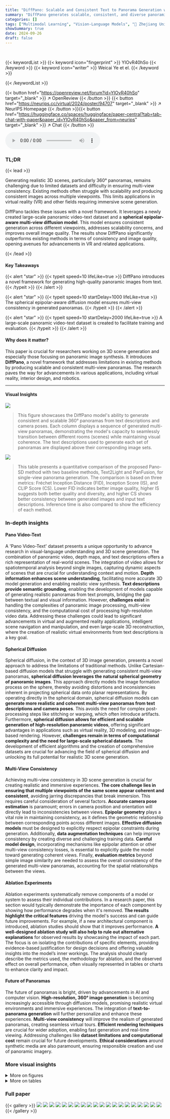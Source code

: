 ```yaml
---
title: "DiffPano: Scalable and Consistent Text to Panorama Generation with Spherical Epipolar-Aware Diffusion"
summary: "DiffPano generates scalable, consistent, and diverse panoramic images from text descriptions and camera poses using a novel spherical epipolar-aware diffusion model."
categories: []
tags: ["Multimodal Learning", "Vision-Language Models", "🏢 Zhejiang University",]
showSummary: true
date: 2024-09-26
draft: false
---
```


<br>

{{< keywordList >}}
{{< keyword icon="fingerprint" >}} YIOvR40hSo {{< /keyword >}}
{{< keyword icon="writer" >}} Weicai Ye et el. {{< /keyword >}}
 
{{< /keywordList >}}

{{< button href="https://openreview.net/forum?id=YIOvR40hSo" target="_blank" >}}
↗ OpenReview
{{< /button >}}
{{< button href="https://neurips.cc/virtual/2024/poster/94707" target="_blank" >}}
↗ NeurIPS Homepage
{{< /button >}}{{< button href="https://huggingface.co/spaces/huggingface/paper-central?tab=tab-chat-with-paper&paper_id=YIOvR40hSo&paper_from=neurips" target="_blank" >}}
↗ Chat
{{< /button >}}



<audio controls>
    <source src="https://ai-paper-reviewer.com/YIOvR40hSo/podcast.wav" type="audio/wav">
    Your browser does not support the audio element.
</audio>


### TL;DR


{{< lead >}}

Generating realistic 3D scenes, particularly 360° panoramas, remains challenging due to limited datasets and difficulty in ensuring multi-view consistency.  Existing methods often struggle with scalability and producing consistent images across multiple viewpoints.  This limits applications in virtual reality (VR) and other fields requiring immersive scene generation.

DiffPano tackles these issues with a novel framework. It leverages a newly created large-scale panoramic video-text dataset and a **spherical epipolar-aware multi-view diffusion model**. This model ensures consistent generation across different viewpoints, addresses scalability concerns, and improves overall image quality.  The results show DiffPano significantly outperforms existing methods in terms of consistency and image quality, opening avenues for advancements in VR and related applications.

{{< /lead >}}


#### Key Takeaways

{{< alert "star" >}}
{{< typeit speed=10 lifeLike=true >}} DiffPano introduces a novel framework for generating high-quality panoramic images from text. {{< /typeit >}}
{{< /alert >}}

{{< alert "star" >}}
{{< typeit speed=10 startDelay=1000 lifeLike=true >}} The spherical epipolar-aware diffusion model ensures multi-view consistency in generated panoramas. {{< /typeit >}}
{{< /alert >}}

{{< alert "star" >}}
{{< typeit speed=10 startDelay=2000 lifeLike=true >}} A large-scale panoramic video-text dataset is created to facilitate training and evaluation. {{< /typeit >}}
{{< /alert >}}

#### Why does it matter?
This paper is crucial for researchers working on 3D scene generation and especially those focusing on panoramic image synthesis.  It introduces **DiffPano**, a novel framework that addresses limitations in existing methods by producing scalable and consistent multi-view panoramas.  The research paves the way for advancements in various applications, including virtual reality, interior design, and robotics.

------
#### Visual Insights



![](https://ai-paper-reviewer.com/YIOvR40hSo/figures_0_1.jpg)

> This figure showcases the DiffPano model's ability to generate consistent and scalable 360° panoramas from text descriptions and camera poses. Each column displays a sequence of generated multi-view panoramas, demonstrating the model's capacity to seamlessly transition between different rooms (scenes) while maintaining visual coherence.  The text descriptions used to generate each set of panoramas are displayed above their corresponding image sets.





![](https://ai-paper-reviewer.com/YIOvR40hSo/tables_7_1.jpg)

> This table presents a quantitative comparison of the proposed Pano-SD method with two baseline methods, Text2Light and PanFusion, for single-view panorama generation.  The comparison is based on three metrics: Fréchet Inception Distance (FID), Inception Score (IS), and CLIP Score (CS).  Lower FID indicates better image quality, higher IS suggests both better quality and diversity, and higher CS shows better consistency between generated images and input text descriptions.  Inference time is also compared to show the efficiency of each method.





### In-depth insights


#### Pano Video-Text
A 'Pano Video-Text' dataset presents a unique opportunity to advance research in visual-language understanding and 3D scene generation.  The combination of panoramic video, depth maps, and text descriptions offers a rich representation of real-world scenes. The integration of video allows for spatiotemporal analysis beyond single images, capturing dynamic aspects of scenes that are crucial for understanding context and motion. **Depth information enhances scene understanding**, facilitating more accurate 3D model generation and enabling realistic view synthesis.  **Text descriptions provide semantic grounding**, enabling the development of models capable of generating realistic panoramas from text prompts,  bridging the gap between textual and visual information.  However, **challenges exist** in handling the complexities of panoramic image processing, multi-view consistency, and the computational cost of processing high-resolution video data. Addressing these challenges could lead to significant advancements in virtual and augmented reality applications, intelligent scene navigation and manipulation, and even large-scale 3D reconstruction, where the creation of realistic virtual environments from text descriptions is a key goal.

#### Spherical Diffusion
Spherical diffusion, in the context of 3D image generation, presents a novel approach to address the limitations of traditional methods. Unlike Cartesian-based diffusion models that struggle with generating consistent multi-view panoramas, **spherical diffusion leverages the natural spherical geometry of panoramic images**. This approach directly models the image formation process on the sphere, thereby avoiding distortions and inconsistencies inherent in projecting spherical data onto planar representations. By operating directly in the spherical domain, spherical diffusion models can **generate more realistic and coherent multi-view panoramas from text descriptions and camera poses**. This avoids the need for complex post-processing steps like stitching or warping, which often introduce artifacts. Furthermore, **spherical diffusion allows for efficient and scalable generation of high-resolution panoramic videos**, offering significant advantages in applications such as virtual reality, 3D modeling, and image-based rendering.  However, **challenges remain in terms of computational complexity and the need for large-scale spherical datasets**. The development of efficient algorithms and the creation of comprehensive datasets are crucial for advancing the field of spherical diffusion and unlocking its full potential for realistic 3D scene generation.

#### Multi-View Consistency
Achieving multi-view consistency in 3D scene generation is crucial for creating realistic and immersive experiences.  **The core challenge lies in ensuring that multiple viewpoints of the same scene appear coherent and consistent**, avoiding jarring discrepancies that break immersion.  This requires careful consideration of several factors.  **Accurate camera pose estimation** is paramount; errors in camera position and orientation will directly lead to inconsistencies between views.  **Epipolar geometry** plays a vital role in maintaining consistency, as it defines the geometric relationship between corresponding points across different images.  **Effective diffusion models** must be designed to explicitly respect epipolar constraints during generation.  Additionally, **data augmentation techniques** can help improve consistency by creating diverse and challenging training data. **Careful model design**, incorporating mechanisms like epipolar attention or other multi-view consistency losses, is essential to explicitly guide the model toward generating coherent views.  Finally, **evaluation metrics** beyond simple image similarity are needed to assess the overall consistency of the generated multi-view panoramas, accounting for the spatial relationships between the views.

#### Ablation Experiments
Ablation experiments systematically remove components of a model or system to assess their individual contributions.  In a research paper, this section would typically demonstrate the importance of each component by showing how performance degrades when it's removed. **The results highlight the critical features** driving the model's success and can guide future improvements. For example, if a new architectural component is introduced, ablation studies should show that it improves performance.  **A well-designed ablation study will also help to rule out alternative explanations** for observed results by showcasing the impact of each part. The focus is on isolating the contributions of specific elements, providing evidence-based justification for design decisions and offering valuable insights into the model’s inner workings. The analysis should clearly describe the metrics used, the methodology for ablation, and the observed effect on overall performance, often visually represented in tables or charts to enhance clarity and impact.

#### Future of Panoramas
The future of panoramas is bright, driven by advancements in AI and computer vision.  **High-resolution, 360° image generation** is becoming increasingly accessible through diffusion models, promising realistic virtual environments and immersive experiences.  The integration of **text-to-panorama generation** will further personalize and enhance these experiences.  **Multi-view consistency** will improve the realism of generated panoramas, creating seamless virtual tours.  **Efficient rendering techniques** are crucial for wider adoption, enabling fast generation and real-time viewing.  Addressing challenges like **dataset limitations and computational cost** remain crucial for future developments. **Ethical considerations** around synthetic media are also paramount, ensuring responsible creation and use of panoramic imagery.


### More visual insights

<details>
<summary>More on figures
</summary>


![](https://ai-paper-reviewer.com/YIOvR40hSo/figures_3_1.jpg)

> This figure showcases DiffPano's ability to generate consistent and scalable panoramic images from textual descriptions and camera poses. Each column demonstrates the generation of a multi-view panorama of a different room, highlighting the model's ability to seamlessly transition between rooms based on textual prompts and camera positions.


![](https://ai-paper-reviewer.com/YIOvR40hSo/figures_4_1.jpg)

> This figure illustrates the DiffPano framework, which is composed of two main models: a single-view text-to-panorama diffusion model and a spherical epipolar-aware multi-view diffusion model.  The single-view model takes text prompts as input and generates a single panoramic image. The multi-view model builds upon the single-view model, incorporating spherical epipolar constraints to ensure consistency across multiple viewpoints generated from the same text prompt.  The framework is designed for both single-view and multi-view panorama generation.  Input text prompts and camera poses are processed through the models to output generated panoramic images, which can then be used in various applications.


![](https://ai-paper-reviewer.com/YIOvR40hSo/figures_7_1.jpg)

> This figure showcases the capabilities of DiffPano to generate consistent and scalable panoramic images from text descriptions. Each column shows a series of generated 360° panoramas, demonstrating the model's ability to seamlessly transition between different rooms (scene switching). The text descriptions guiding the generation are also provided. The figure highlights the model's ability to create realistic and coherent multi-view panoramas from text prompts alone.


![](https://ai-paper-reviewer.com/YIOvR40hSo/figures_8_1.jpg)

> This figure compares the results of DiffPano with those of MVDream, a baseline method for multi-view image generation.  The top row shows the results from MVDream trained for a standard amount of time. The middle row shows the results from MVDream trained for twice the amount of time as DiffPano. The bottom row shows the results from DiffPano. Each row displays a sequence of generated multi-view panoramas from different viewpoints of the same scene, demonstrating the visual consistency of each model's output.  The figure highlights DiffPano's superior ability to maintain consistency across multiple viewpoints, even when compared to MVDream trained for a longer duration. The text prompt used for generation is also provided, further contextualizing the generated image sequences.


![](https://ai-paper-reviewer.com/YIOvR40hSo/figures_17_1.jpg)

> This figure demonstrates the DiffPano model's ability to generate consistent panoramic images of different rooms based on textual descriptions and camera poses. Each column shows a sequence of generated panoramas, simulating the experience of moving from one room to another within a virtual environment. The model successfully captures the details specified in the text prompts and ensures smooth transitions between different views.


![](https://ai-paper-reviewer.com/YIOvR40hSo/figures_17_2.jpg)

> This figure showcases the capabilities of the DiffPano model.  Given a text description (examples provided in the image), DiffPano generates a series of panoramic images from multiple viewpoints (a multi-view panorama) representing different rooms. Each column shows the same room's multi-view panoramas, while switching between columns demonstrates DiffPano's ability to consistently generate panoramas for different rooms based on the descriptions provided. This highlights the model's scalability and consistency in handling unseen text descriptions and camera poses.


![](https://ai-paper-reviewer.com/YIOvR40hSo/figures_19_1.jpg)

> This figure showcases the capability of DiffPano to generate consistent and scalable panoramic images from text descriptions and camera poses. Each column displays a sequence of generated multi-view panoramas, demonstrating the ability of the model to smoothly transition between different rooms based on the provided text input. This highlights DiffPano's unique ability to manage room switching seamlessly within a consistent panoramic environment.


![](https://ai-paper-reviewer.com/YIOvR40hSo/figures_19_2.jpg)

> This figure compares the multi-view panorama generation results of DiffPano with those of MVDream, a baseline model.  It shows that DiffPano produces more consistent multi-view panoramas, even when compared to MVDream trained with twice the number of iterations. The consistency is visually apparent in the generated images, demonstrating DiffPano's superior performance in this aspect.


![](https://ai-paper-reviewer.com/YIOvR40hSo/figures_20_1.jpg)

> This figure demonstrates DiffPano's ability to generate consistent and scalable panoramic images from textual descriptions and camera poses.  Each column shows a sequence of generated panoramas, representing a change of scene (room switching).  This showcases the model's ability to maintain consistency across multiple viewpoints while generating diverse and realistic environments.


![](https://ai-paper-reviewer.com/YIOvR40hSo/figures_20_2.jpg)

> This figure showcases the capabilities of DiffPano, a novel text-driven panoramic generation framework.  Given unseen text descriptions (examples provided above each set of images), DiffPano generates a series of consistent and scalable 360° panoramas.  Each column displays multiple viewpoints of the same scene, demonstrating the ability of the model to generate coherent panoramas from varied perspectives within the same space, as well as transition smoothly between different scenes (rooms) described by different text prompts.


![](https://ai-paper-reviewer.com/YIOvR40hSo/figures_21_1.jpg)

> This figure showcases the ability of the DiffPano model to generate consistent and scalable 360° panoramas based on textual descriptions and camera poses. Each column displays a sequence of generated multi-view panoramas, demonstrating the model's capacity to seamlessly transition between different rooms, showcasing the consistency and scalability of the panorama generation process.


![](https://ai-paper-reviewer.com/YIOvR40hSo/figures_21_2.jpg)

> This figure showcases the DiffPano model's ability to generate consistent and scalable 360° panoramas from text descriptions. Each column displays a sequence of generated panoramas, demonstrating the model's capacity to seamlessly transition between different rooms while maintaining visual consistency. This highlights DiffPano's key advantage of generating multi-view panoramas for room switching, showcasing its scalability and consistency in handling unseen text descriptions and camera poses.


</details>




<details>
<summary>More on tables
</summary>


![](https://ai-paper-reviewer.com/YIOvR40hSo/tables_8_1.jpg)
> This table presents the results of a user study comparing three different methods for generating multi-view panoramas from text descriptions: MVDream, PanFusion, and DiffPano (the authors' method).  Users rated each method on three aspects: image quality, image-text consistency (how well the generated images matched the text), and multi-view consistency (how consistent the multiple views of the same scene were).  Higher scores indicate better performance.  The results show that DiffPano outperforms the other two methods across all three criteria.

![](https://ai-paper-reviewer.com/YIOvR40hSo/tables_8_2.jpg)
> This table presents the results of an ablation study conducted to investigate the impact of varying the number of sampling points (S) and reference frames (K) on the performance of the multi-view panorama generation model.  The study evaluates the model's performance using FID (Fréchet Inception Distance), IS (Inception Score), CS (CLIP Score), PSNR (Peak Signal-to-Noise Ratio), and SSIM (Structural Similarity Index Measure).  It shows how these metrics change as the number of sampling points and reference frames are adjusted, illustrating the effect on generation quality and consistency.

![](https://ai-paper-reviewer.com/YIOvR40hSo/tables_9_1.jpg)
> This table presents the results of an ablation study comparing the performance of a one-stage training approach against a two-stage training approach for generating multi-view panoramas.  The metrics used to evaluate performance include FID (Fréchet Inception Distance), IS (Inception Score), LPIPS (Learned Perceptual Image Patch Similarity), PSNR (Peak Signal-to-Noise Ratio), and SSIM (Structural Similarity Index). Lower FID and LPIPS scores indicate better image quality, while higher IS, PSNR, and SSIM scores also represent improved image quality. The comparison highlights the differences in the overall performance of the model under the two training strategies.

![](https://ai-paper-reviewer.com/YIOvR40hSo/tables_16_1.jpg)
> This table presents a quantitative comparison of the performance of three different methods (MVDiffusion, PanFusion, and Pano-SD) in generating perspective images.  The comparison is based on two metrics: Fréchet Inception Distance (FID), a measure of the similarity between generated and real images; and Inception Score (IS), a measure of the quality and diversity of the generated images. Lower FID values and higher IS values indicate better performance.  The results show that the Pano-SD method achieves the lowest FID and a competitive IS, suggesting that it generates more realistic and diverse perspective images compared to the baseline methods.

![](https://ai-paper-reviewer.com/YIOvR40hSo/tables_18_1.jpg)
> This table details the architecture of the DiffPano-2 model, specifying the layers, output dimensions, and additional inputs at each layer.  It shows the progression of the model through convolutional, attention, and upsampling blocks.  The `CrossAttnUpBlock` layers are particularly relevant for multi-view consistency, utilizing time embeddings and prompt embeddings for contextual information.  The table allows a reader to understand the technical construction of the multi-view panorama generation model.

![](https://ai-paper-reviewer.com/YIOvR40hSo/tables_22_1.jpg)
> This table details the architecture of the second part of the DiffPano model, specifically focusing on the  `CrossAttnUpBlock2` and `CrossAttnUpBlock3` components.  It lists each layer (ResBlock, AttnBlock, EAModule, GroupNorm, SiLU, Conv.), their respective outputs (dimensions), and any additional inputs used in each layer (Time embedding and Prompt embedding). This structure illustrates the upsampling process within the network and how different information is integrated at various stages.

</details>




### Full paper

{{< gallery >}}
<img src="https://ai-paper-reviewer.com/YIOvR40hSo/1.png" class="grid-w50 md:grid-w33 xl:grid-w25" />
<img src="https://ai-paper-reviewer.com/YIOvR40hSo/2.png" class="grid-w50 md:grid-w33 xl:grid-w25" />
<img src="https://ai-paper-reviewer.com/YIOvR40hSo/3.png" class="grid-w50 md:grid-w33 xl:grid-w25" />
<img src="https://ai-paper-reviewer.com/YIOvR40hSo/4.png" class="grid-w50 md:grid-w33 xl:grid-w25" />
<img src="https://ai-paper-reviewer.com/YIOvR40hSo/5.png" class="grid-w50 md:grid-w33 xl:grid-w25" />
<img src="https://ai-paper-reviewer.com/YIOvR40hSo/6.png" class="grid-w50 md:grid-w33 xl:grid-w25" />
<img src="https://ai-paper-reviewer.com/YIOvR40hSo/7.png" class="grid-w50 md:grid-w33 xl:grid-w25" />
<img src="https://ai-paper-reviewer.com/YIOvR40hSo/8.png" class="grid-w50 md:grid-w33 xl:grid-w25" />
<img src="https://ai-paper-reviewer.com/YIOvR40hSo/9.png" class="grid-w50 md:grid-w33 xl:grid-w25" />
<img src="https://ai-paper-reviewer.com/YIOvR40hSo/10.png" class="grid-w50 md:grid-w33 xl:grid-w25" />
<img src="https://ai-paper-reviewer.com/YIOvR40hSo/11.png" class="grid-w50 md:grid-w33 xl:grid-w25" />
<img src="https://ai-paper-reviewer.com/YIOvR40hSo/12.png" class="grid-w50 md:grid-w33 xl:grid-w25" />
<img src="https://ai-paper-reviewer.com/YIOvR40hSo/13.png" class="grid-w50 md:grid-w33 xl:grid-w25" />
<img src="https://ai-paper-reviewer.com/YIOvR40hSo/14.png" class="grid-w50 md:grid-w33 xl:grid-w25" />
<img src="https://ai-paper-reviewer.com/YIOvR40hSo/15.png" class="grid-w50 md:grid-w33 xl:grid-w25" />
<img src="https://ai-paper-reviewer.com/YIOvR40hSo/16.png" class="grid-w50 md:grid-w33 xl:grid-w25" />
<img src="https://ai-paper-reviewer.com/YIOvR40hSo/17.png" class="grid-w50 md:grid-w33 xl:grid-w25" />
<img src="https://ai-paper-reviewer.com/YIOvR40hSo/18.png" class="grid-w50 md:grid-w33 xl:grid-w25" />
<img src="https://ai-paper-reviewer.com/YIOvR40hSo/19.png" class="grid-w50 md:grid-w33 xl:grid-w25" />
<img src="https://ai-paper-reviewer.com/YIOvR40hSo/20.png" class="grid-w50 md:grid-w33 xl:grid-w25" />
{{< /gallery >}}